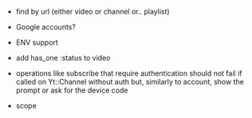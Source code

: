 * find by url (either video or channel or.. playlist)
* Google accounts?
* ENV support

* add has_one :status to video

* operations like subscribe that require authentication should not fail if
called on Yt::Channel without auth but, similarly to account, show the prompt
or ask for the device code

* scope